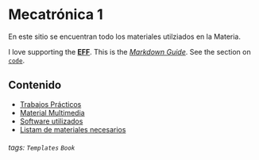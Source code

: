 # Mecatrónica 1

En este sitio se encuentran todo los materiales utilziados en la Materia. 


I love supporting the **[EFF](https://eff.org)**.
This is the *[Markdown Guide](https://www.markdownguide.org)*.
See the section on [`code`](#code).

Contenido
---
- [Trabajos Prácticos](/s/book-example)
- [Material Multimedia](/s/slide-example)
- [Software utilizados](/s/yaml-metadata)
- [Listam de materiales necesarios](/s/features)


###### tags: `Templates` `Book`
